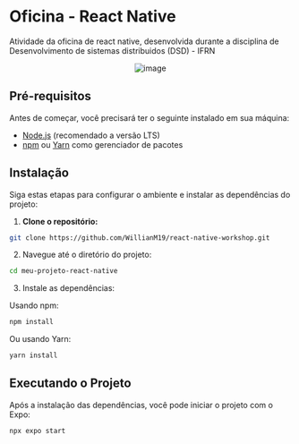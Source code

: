 # Oficina - React Native

Atividade da oficina de react native, desenvolvida durante a disciplina de Desenvolvimento de sistemas distribuidos (DSD) - IFRN

<div align="center">
  <img src="https://github.com/user-attachments/assets/0fcea44d-b34d-44f0-bbdd-a1bc8390d1bf" alt="image" />
</div>

## Pré-requisitos

Antes de começar, você precisará ter o seguinte instalado em sua máquina:

- [Node.js](https://nodejs.org/) (recomendado a versão LTS)
- [npm](https://www.npmjs.com/) ou [Yarn](https://yarnpkg.com/) como gerenciador de pacotes

## Instalação

Siga estas etapas para configurar o ambiente e instalar as dependências do projeto:

1. **Clone o repositório:**

 ```bash
 git clone https://github.com/WillianM19/react-native-workshop.git
 ```

2. Navegue até o diretório do projeto:

```bash
cd meu-projeto-react-native
```

3. Instale as dependências:

Usando npm:

```bash
npm install
```

Ou usando Yarn:

```bash
yarn install
```

## Executando o Projeto

Após a instalação das dependências, você pode iniciar o projeto com o Expo:

```bash
npx expo start
```
